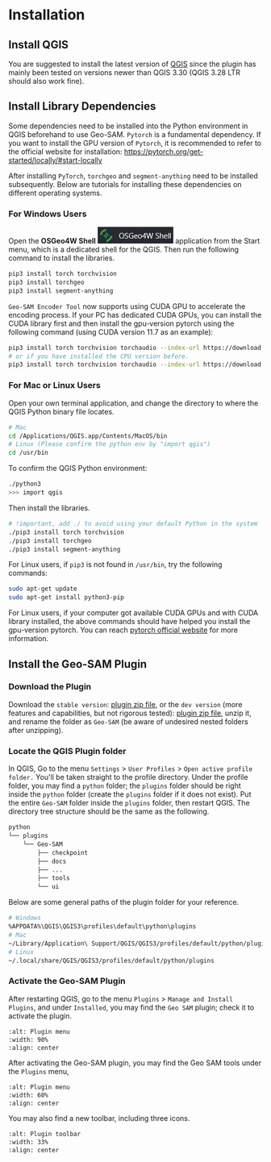 
# Installation

## Install QGIS

You are suggested to install the latest version of [QGIS](https://www.qgis.org/en/site/forusers/download.html) since the plugin has mainly been tested on versions newer than QGIS 3.30 (QGIS 3.28 LTR should also work fine).

## Install Library Dependencies

Some dependencies need to be installed into the Python environment in QGIS beforehand to use Geo-SAM. `Pytorch` is a fundamental dependency. If you want to install the GPU version of `Pytorch`, it is recommended to refer to the official website for installation: <https://pytorch.org/get-started/locally/#start-locally>

After installing `PyTorch`, `torchgeo` and `segment-anything` need to be installed subsequently. Below are tutorials for installing these dependencies on different operating systems.

### For Windows Users

Open the **OSGeo4W Shell** ![OsGeo4WShell](img/OsGeo4WShell.png) application from the Start menu, which is a dedicated shell for the QGIS. Then run the following command to install the libraries.

```bash
pip3 install torch torchvision
pip3 install torchgeo
pip3 install segment-anything
```

`Geo-SAM Encoder Tool` now supports using CUDA GPU to accelerate the encoding process. If your PC has dedicated CUDA GPUs, you can install the CUDA library first and then install the gpu-version pytorch using the following command (using CUDA version 11.7 as an example):

```bash
pip3 install torch torchvision torchaudio --index-url https://download.pytorch.org/whl/cu117 
# or if you have installed the CPU version before.
pip3 install torch torchvision torchaudio --index-url https://download.pytorch.org/whl/cu117 --force-reinstall
```

### For Mac or Linux Users

Open your own terminal application, and change the directory to where the QGIS Python binary file locates.

```bash
# Mac
cd /Applications/QGIS.app/Contents/MacOS/bin
# Linux (Please confirm the python env by "import qgis")
cd /usr/bin
```

To confirm the QGIS Python environment:

```bash
./python3
>>> import qgis
```

Then install the libraries.

```bash
# !important, add ./ to avoid using your default Python in the system
./pip3 install torch torchvision
./pip3 install torchgeo
./pip3 install segment-anything
```

For Linux users, if `pip3` is not found in `/usr/bin`, try the following commands:

```bash
sudo apt-get update
sudo apt-get install python3-pip
```

For Linux users, if your computer got available CUDA GPUs and with CUDA library installed, the above commands should have helped you install the gpu-version pytorch. You can reach [pytorch official website](https://pytorch.org/get-started/locally/) for more information.

## Install the Geo-SAM Plugin

### Download the Plugin

Download the `stable version`: [plugin zip file](https://github.com/coolzhao/Geo-SAM/releases/tag/v1.1.1), or the `dev version` (more features and capabilities, but not rigorous tested): [plugin zip file](https://github.com/coolzhao/Geo-SAM/releases/tag/v1.3.1-dev), unzip it, and rename the folder as `Geo-SAM` (be aware of undesired nested folders after unzipping).


### Locate the QGIS Plugin folder

In QGIS, Go to the menu `Settings` > `User Profiles` > `Open active profile folder.`  You'll be taken straight to the profile directory. Under the profile folder, you may find a `python` folder; the `plugins` folder should be right inside the `python` folder (create the `plugins` folder if it does not exist). Put the entire `Geo-SAM` folder inside the `plugins` folder, then restart QGIS. The directory tree structure should be the same as the following.

```bash
python
└── plugins
    └── Geo-SAM
        ├── checkpoint
        ├── docs
        ├── ...
        ├── tools
        └── ui
```

Below are some general paths of the plugin folder for your reference.

```bash
# Windows
%APPDATA%\QGIS\QGIS3\profiles\default\python\plugins
# Mac
~/Library/Application\ Support/QGIS/QGIS3/profiles/default/python/plugins
# Linux
~/.local/share/QGIS/QGIS3/profiles/default/python/plugins
```

### Activate the Geo-SAM Plugin

After restarting QGIS, go to the menu `Plugins` > `Manage and Install Plugins`, and under `Installed`, you may find the `Geo SAM` plugin; check it to activate the plugin.


```{image} img/Active_geo_sam.png
:alt: Plugin menu
:width: 90%
:align: center
```

After activating the Geo-SAM plugin, you may find the Geo SAM tools under the `Plugins` menu,

```{image} img/Plugin_menu_geo_sam.png
:alt: Plugin menu
:width: 60%
:align: center
```

You may also find a new toolbar, including three icons.

```{image} img/Toolbar_geo_sam.png
:alt: Plugin toolbar
:width: 33%
:align: center
```
